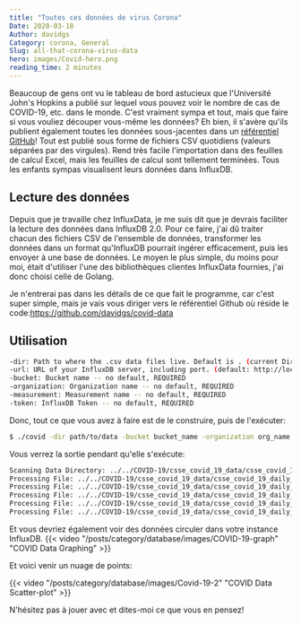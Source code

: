 ```yaml
---
title: "Toutes ces données de virus Corona"
Date: 2020-03-18
Author: davidgs
Category: corona, General
Slug: all-that-corona-virus-data
hero: images/Covid-hero.png
reading_time: 2 minutes
---
```


Beaucoup de gens ont vu le tableau de bord astucieux que l'Université John's Hopkins a publié sur lequel vous pouvez voir le nombre de cas de COVID-19, etc. dans le monde. C'est vraiment sympa et tout, mais que faire si vous vouliez découper vous-même les données? Eh bien, il s'avère qu'ils publient également toutes les données sous-jacentes dans un [référentiel GitHub](https://github.com/CSSEGISandData/COVID-19)! Tout est publié sous forme de fichiers CSV quotidiens (valeurs séparées par des virgules). Rend très facile l'importation dans des feuilles de calcul Excel, mais les feuilles de calcul sont tellement terminées. Tous les enfants sympas visualisent leurs données dans InfluxDB.

## Lecture des données

Depuis que je travaille chez InfluxData, je me suis dit que je devrais faciliter la lecture des données dans InfluxDB 2.0. Pour ce faire, j'ai dû traiter chacun des fichiers CSV de l'ensemble de données, transformer les données dans un format qu'InfluxDB pourrait ingérer efficacement, puis les envoyer à une base de données. Le moyen le plus simple, du moins pour moi, était d'utiliser l'une des bibliothèques clientes InfluxData fournies, j'ai donc choisi celle de Golang.

Je n'entrerai pas dans les détails de ce que fait le programme, car c'est super simple, mais je vais vous diriger vers le référentiel Github où réside le code:<https://github.com/davidgs/covid-data>

## Utilisation

```bash
-dir: Path to where the .csv data files live. Default is . (current Directory)
-url: URL of your InfluxDB server, including port. (default: http://localhos:9999)
-bucket: Bucket name -- no default, REQUIRED
-organization: Organization name -- no default, REQUIRED
-measurement: Measurement name -- no default, REQUIRED
-token: InfluxDB Token -- no default, REQUIRED
```

Donc, tout ce que vous avez à faire est de le construire, puis de l'exécuter:

```bash
$ ./covid -dir path/to/data -bucket bucket_name -organization org_name -measurement measure_name -url http://your.server.com:9999 -token yourToken
```

Vous verrez la sortie pendant qu'elle s'exécute:

```bash
Scanning Data Directory: ../../COVID-19/csse_covid_19_data/csse_covid_19_daily_reports
Processing File: ../../COVID-19/csse_covid_19_data/csse_covid_19_daily_reports/01-22-2020.csv
Processing File: ../../COVID-19/csse_covid_19_data/csse_covid_19_daily_reports/01-23-2020.csv
Processing File: ../../COVID-19/csse_covid_19_data/csse_covid_19_daily_reports/01-24-2020.csv
Processing File: ../../COVID-19/csse_covid_19_data/csse_covid_19_daily_reports/01-25-2020.csv
Processing File: ../../COVID-19/csse_covid_19_data/csse_covid_19_daily_reports/01-26-2020.csv
```

Et vous devriez également voir des données circuler dans votre instance InfluxDB.
{{< video "/posts/category/database/images/COVID-19-graph" "COVID Data Graphing" >}}

Et voici venir un nuage de points:

{{< video "/posts/category/database/images/Covid-19-2" "COVID Data Scatter-plot" >}}

N'hésitez pas à jouer avec et dites-moi ce que vous en pensez!
